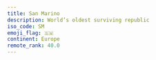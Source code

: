 ```yaml
---
title: San Marino
description: World’s oldest surviving republic
iso_code: SM
emoji_flag: 🇸🇲
continent: Europe
remote_rank: 40.0
---
```

